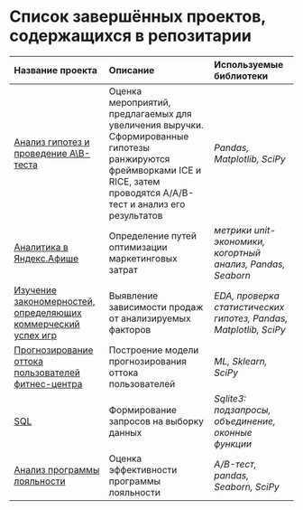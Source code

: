 # Список завершённых проектов, содержащихся в репозитарии


| Название проекта | Описание | Используемые библиотеки | 
| :---------------------- | :---------------------- | :---------------------- |
| [Анализ гипотез и проведение A\B-теста](ab_test) | Оценка мероприятий, предлагаемых для увеличения выручки. Сформированные гипотезы ранжируются фреймворками ICE и RICE, затем проводятся A/A/B-тест и анализ его результатов| *Pandas, Matplotlib, SciPy* |
| [Аналитика в Яндекс.Афише](ltv_cac) | Определение путей оптимизации маркетинговых затрат| *метрики unit-экономики, когортный анализ, Pandas, Seaborn* |
| [Изучение закономерностей, определяющих коммерческий успех игр](eda_games) | Выявление зависимости продаж от анализируемых факторов| *EDA, проверка статистических гипотез, Pandas, Matplotlib, SciPy* |
| [Прогнозирование оттока пользователей фитнес-центра](predictions) | Построение модели прогнозирования оттока пользователей| *ML, Sklearn, SciPy* |
| [SQL](SQL) | Формирование запросов на выборку данных| *Sqlite3: подзапросы, объединение, оконные функции* |
| [Анализ программы лояльности](loyalty_programm) | Оценка эффективности программы лояльности| *A/B-тест, pandas, Seaborn, SciPy* |
